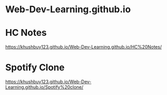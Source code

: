 # Web-Dev-Learning.github.io

# HC Notes
https://khushbuy123.github.io/Web-Dev-Learning.github.io/HC%20Notes/

# Spotify Clone
https://khushbuy123.github.io/Web-Dev-Learning.github.io/Spotify%20clone/
